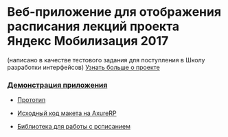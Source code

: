 # Веб-приложение для отображения расписания лекций проекта Яндекс Мобилизация 2017
(написано в качестве тестового задания для поступления в Школу разработки интерфейсов)
[Узнать больше о проекте](https://academy.yandex.ru/events/frontend/shri_msk-2017)


### [Демонстрация приложения](https://cybri0nix.github.io/ya-mobilization/ ) 

* [Прототип](https://github.com/cybri0nix/ya-mobilization/blob/master/proto/page-schedule-view.png)
* [Исходный код макета на AxureRP](https://github.com/cybri0nix/ya-mobilization/blob/master/proto/main.rp)

* [Библиотека для работы с рсписанием](https://github.com/cybri0nix/scheduler)
